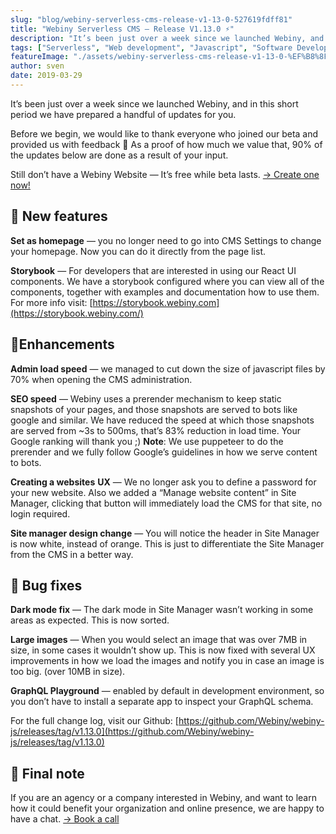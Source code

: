 ```yaml
---
slug: "blog/webiny-serverless-cms-release-v1-13-0-527619fdff81"
title: "Webiny Serverless CMS — Release V1.13.0 ⚡️"
description: "It’s been just over a week since we launched Webiny, and in this short period we have prepared a handful of updates for you."
tags: ["Serverless", "Web development", "Javascript", "Software Development", "GraphQL"]
featureImage: "./assets/webiny-serverless-cms-release-v1-13-0-%EF%B8%8F-527619fdff81/max-2524-1tFFXo3VmyFGy0iH92aF-Ow.png"
author: sven
date: 2019-03-29
---
```



It’s been just over a week since we launched Webiny, and in this short period we have prepared a handful of updates for you.

Before we begin, we would like to thank everyone who joined our beta and provided us with feedback 🙌 As a proof of how much we value that, 90% of the updates below are done as a result of your input.

Still don’t have a Webiny Website — It’s free while beta lasts. 
[-> Create one now!](https://www.webiny.com/)

## 🚀 New features

**Set as homepage** — you no longer need to go into CMS Settings to change your homepage. Now you can do it directly from the page list.

**Storybook** — For developers that are interested in using our React UI components. We have a storybook configured where you can view all of the components, together with examples and documentation how to use them. For more info visit: [https://storybook.webiny.com](https://storybook.webiny.com/)

## 💅Enhancements

**Admin load speed** — we managed to cut down the size of javascript files by 70% when opening the CMS administration.

**SEO speed** — Webiny uses a prerender mechanism to keep static snapshots of your pages, and those snapshots are served to bots like google and similar. We have reduced the speed at which those snapshots are served from ~3s to 500ms, that’s 83% reduction in load time. Your Google ranking will thank you ;) **Note**: We use puppeteer to do the prerender and we fully follow Google’s guidelines in how we serve content to bots.

**Creating a websites** **UX** — We no longer ask you to define a password for your new website. Also we added a “Manage website content” in Site Manager, clicking that button will immediately load the CMS for that site, no login required.

**Site manager design change** — You will notice the header in Site Manager is now white, instead of orange. This is just to differentiate the Site Manager from the CMS in a better way.

## 🐛 Bug fixes

**Dark mode fix** — The dark mode in Site Manager wasn’t working in some areas as expected. This is now sorted.

**Large images** — When you would select an image that was over 7MB in size, in some cases it wouldn’t show up. This is now fixed with several UX improvements in how we load the images and notify you in case an image is too big. (over 10MB in size).

**GraphQL Playground** — enabled by default in development environment, so you don’t have to install a separate app to inspect your GraphQL schema.

For the full change log, visit our Github: [https://github.com/Webiny/webiny-js/releases/tag/v1.13.0](https://github.com/Webiny/webiny-js/releases/tag/v1.13.0)

## 📣 Final note

If you are an agency or a company interested in Webiny, and want to learn how it could benefit your organization and online presence, we are happy to have a chat. [-> Book a call](http://calendly.com/webiny)